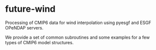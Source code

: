 # future-wind
Processing of CMIP6 data for wind interpolation using pyesgf and ESGF OPeNDAP servers.

We provide a set of common subroutines and some examples for a few types of CMIP6 model structures. 
